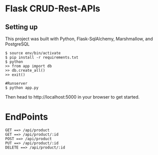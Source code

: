 # Flask CRUD-Rest-APIs

## Setting up
This project was built with Python, Flask-SqlAlchemy, Marshmallow, and PostgreSQL

```
$ source env/bin/activate
$ pip install -r requirements.txt
$ python
>> from app import db
>> db.create_all()
>> exit()

#Runserver
$ python app.py
```
Then head to
http://localhost:5000 in your browser to get started.

# EndPoints
```
GET ==> /api/product
GET ==> /api/product/:id
POST ==> /api/product
PUT ==> /api/product/:id
DELETE ==> /api/product/:id
```
